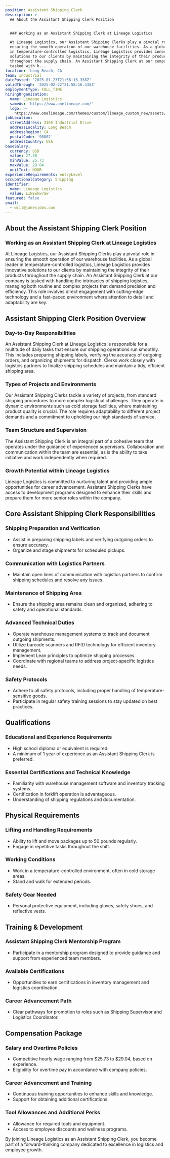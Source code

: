 ```yaml
---
position: Assistant Shipping Clerk
description: >-
  ## About the Assistant Shipping Clerk Position


  ### Working as an Assistant Shipping Clerk at Lineage Logistics

  At Lineage Logistics, our Assistant Shipping Clerks play a pivotal role in
  ensuring the smooth operation of our warehouse facilities. As a global leader
  in temperature-controlled logistics, Lineage Logistics provides innovative
  solutions to our clients by maintaining the integrity of their products
  throughout the supply chain. An Assistant Shipping Clerk at our company is
  tasked with h...
location: 'Long Beach, CA'
team: Industrial
datePosted: '2025-01-23T21:58:16.338Z'
validThrough: '2025-02-22T21:58:16.338Z'
employmentType: FULL_TIME
hiringOrganization:
  name: Lineage Logistics
  sameAs: 'https://www.onelineage.com/'
  logo: >-
    https://www.onelineage.com/themes/custom/lineage_custom_new/assets/lineage_logo.svg
jobLocation:
  streetAddress: 3165 Industrial Drive
  addressLocality: Long Beach
  addressRegion: CA
  postalCode: '90802'
  addressCountry: USA
baseSalary:
  currency: USD
  value: 27.38
  minValue: 25.73
  maxValue: 29.04
  unitText: HOUR
experienceRequirements: entryLevel
occupationalCategory: Shipping
identifier:
  name: Lineage Logistics
  value: LINEwkw7aw
featured: false
email:
  - will@jakesjobs.com
---
```




## About the Assistant Shipping Clerk Position

### Working as an Assistant Shipping Clerk at Lineage Logistics
At Lineage Logistics, our Assistant Shipping Clerks play a pivotal role in ensuring the smooth operation of our warehouse facilities. As a global leader in temperature-controlled logistics, Lineage Logistics provides innovative solutions to our clients by maintaining the integrity of their products throughout the supply chain. An Assistant Shipping Clerk at our company is tasked with handling the intricacies of shipping logistics, managing both routine and complex projects that demand precision and efficiency. This role involves direct engagement with cutting-edge technology and a fast-paced environment where attention to detail and adaptability are key.

## Assistant Shipping Clerk Position Overview

### Day-to-Day Responsibilities
An Assistant Shipping Clerk at Lineage Logistics is responsible for a multitude of daily tasks that ensure our shipping operations run smoothly. This includes preparing shipping labels, verifying the accuracy of outgoing orders, and organizing shipments for dispatch. Clerks work closely with logistics partners to finalize shipping schedules and maintain a tidy, efficient shipping area.

### Types of Projects and Environments
Our Assistant Shipping Clerks tackle a variety of projects, from standard shipping procedures to more complex logistical challenges. They operate in dynamic environments such as cold storage facilities, where maintaining product quality is crucial. The role requires adaptability to different project demands and a commitment to upholding our high standards of service.

### Team Structure and Supervision
The Assistant Shipping Clerk is an integral part of a cohesive team that operates under the guidance of experienced supervisors. Collaboration and communication within the team are essential, as is the ability to take initiative and work independently when required.

### Growth Potential within Lineage Logistics
Lineage Logistics is committed to nurturing talent and providing ample opportunities for career advancement. Assistant Shipping Clerks have access to development programs designed to enhance their skills and prepare them for more senior roles within the company.

## Core Assistant Shipping Clerk Responsibilities

### Shipping Preparation and Verification
- Assist in preparing shipping labels and verifying outgoing orders to ensure accuracy.
- Organize and stage shipments for scheduled pickups.

### Communication with Logistics Partners
- Maintain open lines of communication with logistics partners to confirm shipping schedules and resolve any issues.

### Maintenance of Shipping Area
- Ensure the shipping area remains clean and organized, adhering to safety and operational standards.

### Advanced Technical Duties
- Operate warehouse management systems to track and document outgoing shipments.
- Utilize barcode scanners and RFID technology for efficient inventory management.
- Implement Lean principles to optimize shipping processes.
- Coordinate with regional teams to address project-specific logistics needs.

### Safety Protocols
- Adhere to all safety protocols, including proper handling of temperature-sensitive goods.
- Participate in regular safety training sessions to stay updated on best practices.

## Qualifications

### Educational and Experience Requirements
- High school diploma or equivalent is required.
- A minimum of 1 year of experience as an Assistant Shipping Clerk is preferred.

### Essential Certifications and Technical Knowledge
- Familiarity with warehouse management software and inventory tracking systems.
- Certification in forklift operation is advantageous.
- Understanding of shipping regulations and documentation.

## Physical Requirements

### Lifting and Handling Requirements
- Ability to lift and move packages up to 50 pounds regularly.
- Engage in repetitive tasks throughout the shift.

### Working Conditions
- Work in a temperature-controlled environment, often in cold storage areas.
- Stand and walk for extended periods.

### Safety Gear Needed
- Personal protective equipment, including gloves, safety shoes, and reflective vests.

## Training & Development

### Assistant Shipping Clerk Mentorship Program
- Participate in a mentorship program designed to provide guidance and support from experienced team members.

### Available Certifications
- Opportunities to earn certifications in inventory management and logistics coordination.

### Career Advancement Path
- Clear pathways for promotion to roles such as Shipping Supervisor and Logistics Coordinator.

## Compensation Package

### Salary and Overtime Policies
- Competitive hourly wage ranging from $25.73 to $29.04, based on experience.
- Eligibility for overtime pay in accordance with company policies.

### Career Advancement and Training
- Continuous training opportunities to enhance skills and knowledge.
- Support for obtaining additional certifications.

### Tool Allowances and Additional Perks
- Allowance for required tools and equipment.
- Access to employee discounts and wellness programs.

By joining Lineage Logistics as an Assistant Shipping Clerk, you become part of a forward-thinking company dedicated to excellence in logistics and employee growth.
